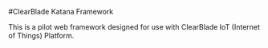 #ClearBlade Katana Framework

This is a pilot web framework designed for use with ClearBlade IoT (Internet of Things) Platform.

